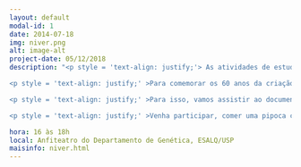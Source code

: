 ```yaml
---
layout: default
modal-id: 1
date: 2014-07-18
img: niver.png
alt: image-alt
project-date: 05/12/2018
description: "<p style = 'text-align: justify;'> As atividades de estudo de genética na ESALQ começaram oficialmente em 1936 com a criação da cadeira de Citologia e Genética ocupada pelo prof. Friedrich Gustav Brieger. E em 1958 ocorreu a criação do Instituto de Genética.  </p>

<p style = 'text-align: justify;' >Para comemorar os 60 anos da criação do Instituto, que mais tarde se tornou o Departamento de Genética, o grupo de Divulgação Científica GENt convida alunos, funcionários e professores para uma sessão de cinema que vai contar um pouquinho da nossa história! </p>

<p style = 'text-align: justify;' >Para isso, vamos assistir ao documentário “Histórias da Genética no Brasil”, que conta com importantes entrevistados para a área da Genética, como os professores João Lúcio de Azevedo, Roland Vencovsky e Warwick Kerr.

<p style = 'text-align: justify;' >Venha participar, comer uma pipoca com guaraná e comemorar o aniversário do Departamento de Genética com a GENt! Traga sua caneca! </p> "

hora: 16 às 18h
local: Anfiteatro do Departamento de Genética, ESALQ/USP
maisinfo: niver.html
---
```




